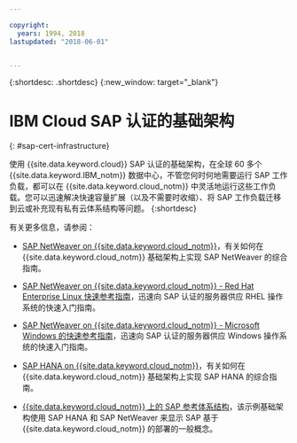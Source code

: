 ```yaml
---

copyright:
  years: 1994, 2018
lastupdated: "2018-06-01"


---
```


{:shortdesc: .shortdesc}
{:new_window: target="_blank"}

# IBM Cloud SAP 认证的基础架构
{: #sap-cert-infrastructure}

使用 {{site.data.keyword.cloud}} SAP 认证的基础架构，在全球 60 多个 {{site.data.keyword.IBM_notm}} 数据中心，不管您何时何地需要运行 SAP 工作负载，都可以在 {{site.data.keyword.cloud_notm}} 中灵活地运行这些工作负载。您可以迅速解决快速容量扩展（以及不需要时收缩）、将 SAP 工作负载迁移到云或补充现有私有云体系结构等问题。
{:shortdesc}

有关更多信息，请参阅：

  * [SAP NetWeaver on {{site.data.keyword.cloud_notm}}](https://console.bluemix.net/docs/infrastructure/sap-netweaver/sap-index.html#getting-started)，有关如何在 {{site.data.keyword.cloud_notm}} 基础架构上实现 SAP NetWeaver 的综合指南。
  * [SAP NetWeaver on {{site.data.keyword.cloud_notm}} - Red Hat Enterprise Linux 快速参考指南](https://console.bluemix.net/docs/infrastructure/sap-netweaver-rhel-qrg/rhel-index.html#getting-started)，迅速向 SAP 认证的服务器供应 RHEL 操作系统的快速入门指南。
  * [SAP NetWeaver on {{site.data.keyword.cloud_notm}} - Microsoft Windows 的快速参考指南](https://console.bluemix.net/docs/infrastructure/sap-netweaver-ms-qrg/ms-index.html#getting-started)，迅速向 SAP 认证的服务器供应 Windows 操作系统的快速入门指南。

  * [SAP HANA on {{site.data.keyword.cloud_notm}}](https://console.bluemix.net/docs/infrastructure/sap-hana/hana-index.html#getting-started)，有关如何在 {{site.data.keyword.cloud_notm}} 基础架构上实现 SAP HANA 的综合指南。

  * [{{site.data.keyword.cloud_notm}} 上的 SAP 参考体系结构](https://console.bluemix.net/docs/infrastructure/sap-reference-architecture/sap-ra-index.html#getting-started)，该示例基础架构使用 SAP HANA 和 SAP NetWeaver 来显示 SAP 基于 {{site.data.keyword.cloud_notm}} 的部署的一般概念。

